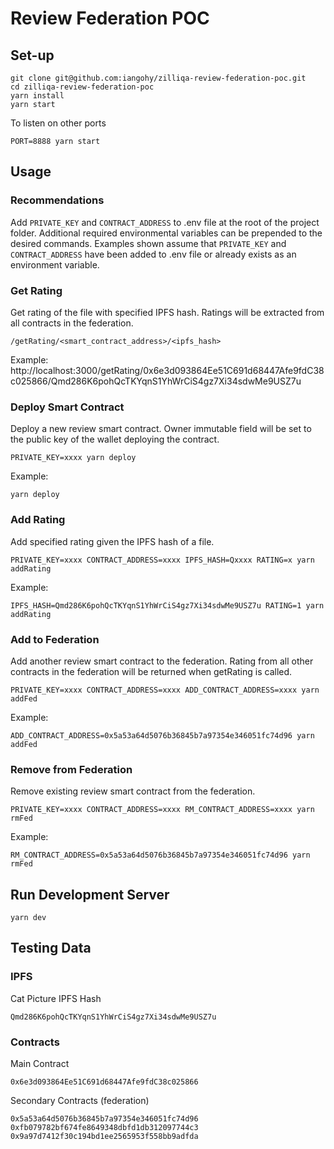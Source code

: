 # Review Federation POC

## Set-up
```
git clone git@github.com:iangohy/zilliqa-review-federation-poc.git
cd zilliqa-review-federation-poc
yarn install
yarn start
```

To listen on other ports
```
PORT=8888 yarn start
```

## Usage
### Recommendations
Add `PRIVATE_KEY` and `CONTRACT_ADDRESS` to .env file at the root of the project folder. Additional required environmental variables can be prepended to the desired commands. Examples shown assume that `PRIVATE_KEY` and `CONTRACT_ADDRESS` have been added to .env file or already exists as an environment variable.
### Get Rating
Get rating of the file with specified IPFS hash. Ratings will be extracted from all contracts in the federation.
```
/getRating/<smart_contract_address>/<ipfs_hash>
```
Example: http://localhost:3000/getRating/0x6e3d093864Ee51C691d68447Afe9fdC38c025866/Qmd286K6pohQcTKYqnS1YhWrCiS4gz7Xi34sdwMe9USZ7u

### Deploy Smart Contract
Deploy a new review smart contract. Owner immutable field will be set to the public key of the wallet deploying the contract.
```
PRIVATE_KEY=xxxx yarn deploy
```
Example: 
```
yarn deploy
```
### Add Rating
Add specified rating given the IPFS hash of a file.
```
PRIVATE_KEY=xxxx CONTRACT_ADDRESS=xxxx IPFS_HASH=Qxxxx RATING=x yarn addRating
```
Example: 
```
IPFS_HASH=Qmd286K6pohQcTKYqnS1YhWrCiS4gz7Xi34sdwMe9USZ7u RATING=1 yarn addRating
```

### Add to Federation
Add another review smart contract to the federation. Rating from all other contracts in the federation will be returned when getRating is called.
```
PRIVATE_KEY=xxxx CONTRACT_ADDRESS=xxxx ADD_CONTRACT_ADDRESS=xxxx yarn addFed
```
Example:
```
ADD_CONTRACT_ADDRESS=0x5a53a64d5076b36845b7a97354e346051fc74d96 yarn addFed
```

### Remove from Federation
Remove existing review smart contract from the federation.
```
PRIVATE_KEY=xxxx CONTRACT_ADDRESS=xxxx RM_CONTRACT_ADDRESS=xxxx yarn rmFed
```
Example:
```
RM_CONTRACT_ADDRESS=0x5a53a64d5076b36845b7a97354e346051fc74d96 yarn rmFed
```

## Run Development Server
```
yarn dev
```

## Testing Data
### IPFS
Cat Picture IPFS Hash
```
Qmd286K6pohQcTKYqnS1YhWrCiS4gz7Xi34sdwMe9USZ7u
```

### Contracts
Main Contract
```
0x6e3d093864Ee51C691d68447Afe9fdC38c025866
```

Secondary Contracts (federation)
```
0x5a53a64d5076b36845b7a97354e346051fc74d96
0xfb079782bf674fe8649348dbfd1db312097744c3
0x9a97d7412f30c194bd1ee2565953f558bb9adfda
```
